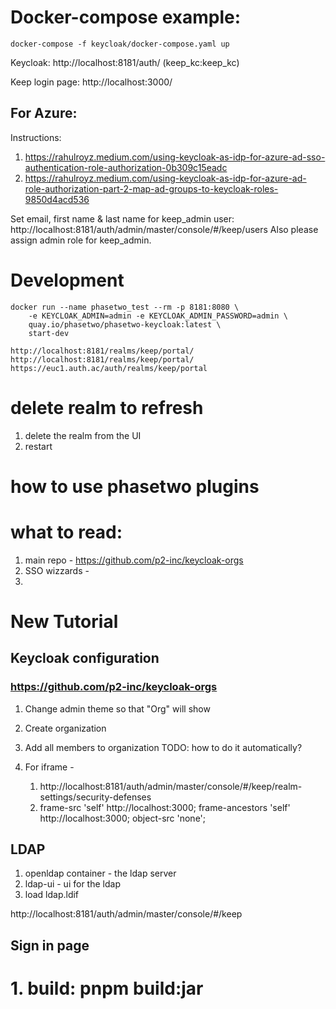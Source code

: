 
# Docker-compose example:
```
docker-compose -f keycloak/docker-compose.yaml up
```
Keycloak: http://localhost:8181/auth/ (keep_kc:keep_kc)

Keep login page: http://localhost:3000/

## For Azure:
Instructions: 
1. https://rahulroyz.medium.com/using-keycloak-as-idp-for-azure-ad-sso-authentication-role-authorization-0b309c15eadc
2. https://rahulroyz.medium.com/using-keycloak-as-idp-for-azure-ad-role-authorization-part-2-map-ad-groups-to-keycloak-roles-9850d4acd536

Set email, first name & last name for keep_admin user: http://localhost:8181/auth/admin/master/console/#/keep/users
Also please assign admin role for keep_admin. 

# Development

```
docker run --name phasetwo_test --rm -p 8181:8080 \
    -e KEYCLOAK_ADMIN=admin -e KEYCLOAK_ADMIN_PASSWORD=admin \
    quay.io/phasetwo/phasetwo-keycloak:latest \
    start-dev
```
```
http://localhost:8181/realms/keep/portal/
http://localhost:8181/realms/keep/portal/
https://euc1.auth.ac/auth/realms/keep/portal
```

# delete realm to refresh
1. delete the realm from the UI
2. restart

# how to use phasetwo plugins


# what to read:
1. main repo - https://github.com/p2-inc/keycloak-orgs
2. SSO wizzards -
3.



# New Tutorial

## Keycloak configuration
### https://github.com/p2-inc/keycloak-orgs
1. Change admin theme so that "Org" will show
2. Create organization
3. Add all members to organization
    TODO: how to do it automatically?

4. For iframe -
   1. http://localhost:8181/auth/admin/master/console/#/keep/realm-settings/security-defenses
   2. frame-src 'self' http://localhost:3000; frame-ancestors 'self' http://localhost:3000; object-src 'none';


## LDAP
1. openldap container - the ldap server
2. ldap-ui - ui for the ldap
3. load ldap.ldif


http://localhost:8181/auth/admin/master/console/#/keep


## Sign in page
# 1. build: pnpm build:jar
